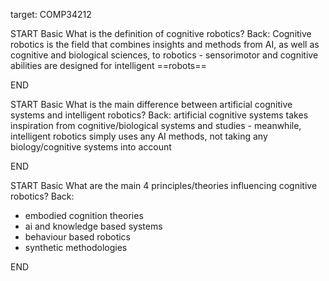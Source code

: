 target: COMP34212

START
Basic
What is the definition of cognitive robotics?
Back: Cognitive robotics is the field that combines insights and methods from AI, as well as cognitive and biological sciences, to robotics - sensorimotor and cognitive abilities are designed for intelligent ==robots==
<!--ID: 1706791459259-->
END

START
Basic
What is the main difference between artificial cognitive systems and intelligent robotics?
Back: artificial cognitive systems takes inspiration from cognitive/biological systems and studies - meanwhile, intelligent robotics simply uses any AI methods, not taking any biology/cognitive systems into account
<!--ID: 1706791616395-->
END

START
Basic
What are the main 4 principles/theories influencing cognitive robotics?
Back:
- embodied cognition theories
- ai and knowledge based systems
- behaviour based robotics
- synthetic methodologies
<!--ID: 1706791793840-->
END